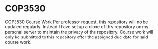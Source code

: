 # COP3530
COP3530 Course Work
Per professor request, this repository will no be updated regularly. Instead I have set up a clone of this repository on my personal server to maintain the privacy of the repository. Course work will only be submitted to this repository after the assigned due date for said course work.
